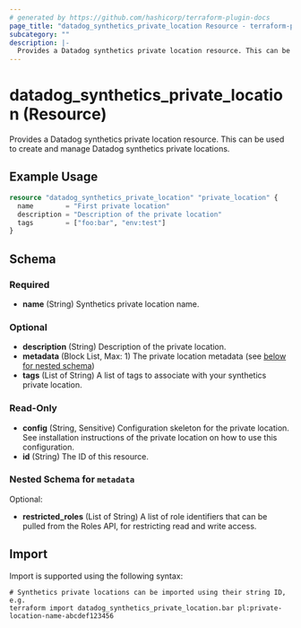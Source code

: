 ```yaml
---
# generated by https://github.com/hashicorp/terraform-plugin-docs
page_title: "datadog_synthetics_private_location Resource - terraform-provider-datadog"
subcategory: ""
description: |-
  Provides a Datadog synthetics private location resource. This can be used to create and manage Datadog synthetics private locations.
---
```


# datadog_synthetics_private_location (Resource)

Provides a Datadog synthetics private location resource. This can be used to create and manage Datadog synthetics private locations.

## Example Usage

```terraform
resource "datadog_synthetics_private_location" "private_location" {
  name        = "First private location"
  description = "Description of the private location"
  tags        = ["foo:bar", "env:test"]
}
```

<!-- schema generated by tfplugindocs -->
## Schema

### Required

- **name** (String) Synthetics private location name.

### Optional

- **description** (String) Description of the private location.
- **metadata** (Block List, Max: 1) The private location metadata (see [below for nested schema](#nestedblock--metadata))
- **tags** (List of String) A list of tags to associate with your synthetics private location.

### Read-Only

- **config** (String, Sensitive) Configuration skeleton for the private location. See installation instructions of the private location on how to use this configuration.
- **id** (String) The ID of this resource.

<a id="nestedblock--metadata"></a>
### Nested Schema for `metadata`

Optional:

- **restricted_roles** (List of String) A list of role identifiers that can be pulled from the Roles API, for restricting read and write access.

## Import

Import is supported using the following syntax:

```shell
# Synthetics private locations can be imported using their string ID, e.g.
terraform import datadog_synthetics_private_location.bar pl:private-location-name-abcdef123456
```
